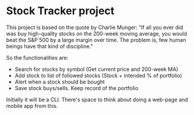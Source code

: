# Stock Tracker project

This project is based on the quote by Charlie Munger:
“If all you ever did was buy high-quality stocks on the 200-week moving average, you would beat the S&P 500 by a large margin over time.
The problem is, few human beings have that kind of discipline."

So the functionalities are:

- Search for stocks by symbol (Get current price and 200-week MA)
- Add stock to list of followed stocks (Stock + intended % of portfolio)
- Alert when a stock should be bought
- Save stock buys/sells. Keep record of the portfolio

Initially it will be a CLI. There's space to think about doing a web-page and mobile app from this.


